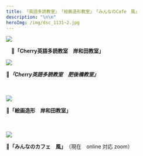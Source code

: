```yaml
---
title: 「英語多読教室」　「絵画造形教室」　「みんなのCafe　風」
description: "\n\n"
heroImg: /img/dsc_1131~2.jpg
---
```

![](/img/dsc_0633.jpg)

　🍒**「Cherry英語多読教室　岸和田教室」**



![](/img/img_20220201_073758.jpg)

**🍒*「Cherry英語多読教室　肥後橋教室」***

　

![](/img/dsc_0714.jpg)

🍒**「絵画造形　岸和田教室」**

　

![](/img/dsc_0425.jpg)

🍒**「みんなのカフェ　風」**　（現在　online 対応 zoom）